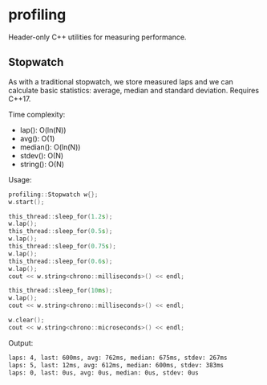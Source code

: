 # profiling
Header-only C++ utilities for measuring performance.

## Stopwatch

As with a traditional stopwatch, we store measured laps and we can calculate basic statistics: average, median and standard deviation. Requires  C++17. 

Time complexity: 

- lap(): O(ln(N))
- avg(): O(1)
- median(): O(ln(N))
- stdev(): O(N)
- string(): O(N)

Usage:

``` C++
profiling::Stopwatch w{};
w.start();

this_thread::sleep_for(1.2s);
w.lap();
this_thread::sleep_for(0.5s);
w.lap();
this_thread::sleep_for(0.75s);
w.lap();
this_thread::sleep_for(0.6s);
w.lap();
cout << w.string<chrono::milliseconds>() << endl;

this_thread::sleep_for(10ms);
w.lap();
cout << w.string<chrono::milliseconds>() << endl;

w.clear();
cout << w.string<chrono::microseconds>() << endl;
```

Output:

``` bash
laps: 4, last: 600ms, avg: 762ms, median: 675ms, stdev: 267ms
laps: 5, last: 12ms, avg: 612ms, median: 600ms, stdev: 383ms
laps: 0, last: 0us, avg: 0us, median: 0us, stdev: 0us
```
